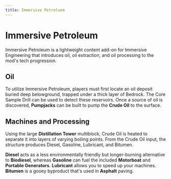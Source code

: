 ```yaml
---
title: Immersive Petroluem
---
```


# Immersive Petroleum

Immersive Petroleum is a lightweight content add-on for Immersive Engineering that introduces oil, oil extraction, and oil processing to the mod's tech progression.

## Oil

To utilize Immersive Petroleum, players must first locate an oil deposit buried deep belowground, trapped under a thick layer of Bedrock. The Core Sample Drill can be used to detect these reservoirs. Once a source of oil is discovered, **Pumpjacks** can be built to pump the **Crude Oil** to the surface.

## Machines and Processing

Using the large **Distillation Tower** multiblock, Crude Oil is heated to separate it into layers of varying boiling points. From the Crude Oil input, the structure produces Diesel, Gasoline, Lubricant, and Bitumen. 

**Diesel** acts as a less environmentally friendly but longer-burning alternative to **Biodiesel**, whereas **Gasoline** can fuel the included **Motorboat** and **Portable Generators**. **Lubricant** allows you to speed up your machines. **Bitumen** is a gooey byproduct that's used in **Asphalt** paving.
